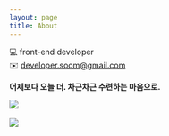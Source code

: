 ```yaml
---
layout: page
title: About
---
```


💻 front-end developer  
✉️ developer.soom@gmail.com  

**어제보다 오늘 더. 차근차근 수련하는 마음으로.**

![](https://media.giphy.com/media/FahhzR9aHCgjC/giphy.gif)  
<br/>
![](https://media.giphy.com/media/WPtzVOKMymmZrJv8fO/giphy.gif)

